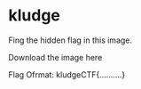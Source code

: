 # kludge
Fing the hidden flag in this image.

Download the image here 

Flag Ofrmat: kludgeCTF{..........}

